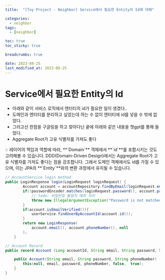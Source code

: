 ```yaml
---
title:  "[Toy Project - Neighbor] Service에서 필요한 Entity의 Id에 대해"

categories:
  - neighbor
tags:
  - [neighbor]

toc: true
toc_sticky: true

breadcrumbs: true

date: 2023-08-25
last_modified_at: 2023-08-25
---
```



# Service에서 필요한 Entity의 Id

- 아래와 같이 서비스 로직에서 엔터티의 id가 필요한 일이 생겼다..
- 도메인과 엔터티를 분리하고 싶었는데 하는 수 없이 엔터티에 id를 넣을 수 밖에 없었다.
- 그러고선 한참을 구글링을 하고 찾아다닌 끝에 아래와 같은 내용을 챗gpt를 통해 들었다.
- Aggregate Root가 고유 식별자를 가져도 좋다

<aside>
💡 레이어의 책임과 역할에 따라, **`Domain`** 객체에서 **`id`**를 포함시키는 것도 고려해볼 수 있습니다. DDD(Domain-Driven Design)에서는 Aggregate Root가 고유 식별자를 가져도 좋다는 점을 강조합니다. 그래서 도메인 객체에서도 id를 가질 수 있으며, 이는 JPA의 **`Entity`**와의 변환 과정에서 유지될 수 있습니다.

</aside>

```java
// AccountService login method
public LoginResponse login(LoginRequest loginRequest) {
        Account account = accountRepository.findByEmail(loginRequest.email());
        if(!passwordEncoder.matches(loginRequest.password(), account.password())){
            // todo: 비밀번호 불일치 예외 처리
            throw new IllegalArgumentException("Password is not matched");
        }
        if(account.isEmailVerified()){
            userService.findUserByAccountId(account.id());
        }
        return new LoginResponse(
            account.email(), account.phoneNumber(), null
        );
    }

// Account Record
public record Account (Long accountId, String email, String password, String phoneNumber, boolean isEmailVerified, boolean isActive) {

    public Account(String email, String password, String phoneNumber) {
        this(null, email, password, phoneNumber, false,  true);
    }
}
```